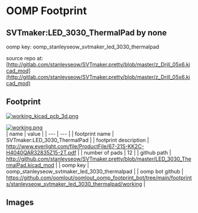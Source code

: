 # OOMP Footprint  
## SVTmaker:LED_3030_ThermalPad  by none  
  
oomp key: oomp_stanleyseow_svtmaker_led_3030_thermalpad  
  
source repo at: [http://gitlab.com/stanleyseow/SVTmaker.pretty/blob/master/z_Drill_05x6.kicad_mod](http://gitlab.com/stanleyseow/SVTmaker.pretty/blob/master/z_Drill_05x6.kicad_mod)  
## Footprint  
  
[![working_kicad_pcb_3d.png](working_kicad_pcb_3d_600.png)](working_kicad_pcb_3d.png)  
  
[![working.png](working_600.png)](working.png)  
| name | value | 
| --- | --- | 
| footprint name | SVTmaker:LED_3030_ThermalPad | 
| footprint description | http://www.everlight.com/file/ProductFile/67-21S-KK2C-H4040QAR32835Z15-2T.pdf | 
| number of pads | 12 | 
| github path | http://github.com/stanleyseow/SVTmaker.pretty/blob/master/LED_3030_ThermalPad.kicad_mod | 
| oomp key | oomp_stanleyseow_svtmaker_led_3030_thermalpad | 
| oomp bot github | https://github.com/oomlout/oomlout_oomp_footprint_bot/tree/main/footprints/stanleyseow_svtmaker_led_3030_thermalpad/working | 
## Images  
